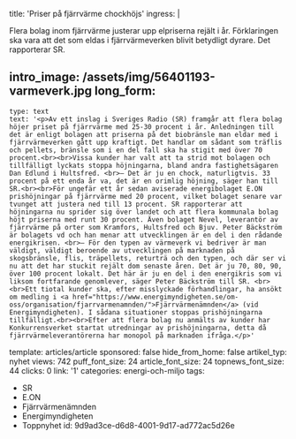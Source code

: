 title: 'Priser på fjärrvärme chockhöjs'
ingress: |
  <p>Flera bolag inom fjärrvärme justerar upp elpriserna rejält i år. Förklaringen ska vara att det som eldas i fjärrvärmeverken blivit betydligt dyrare. Det rapporterar SR.
  </p>
  
intro_image: /assets/img/56401193-varmeverk.jpg
long_form:
  -
    type: text
    text: '<p>Av ett inslag i Sveriges Radio (SR) framgår att flera bolag höjer priset på fjärrvärme med 25-30 procent i år. Anledningen till det är enligt bolagen att priserna på det biobränsle man eldar med i fjärrvärmeverken gått upp kraftigt. Det handlar om sådant som träflis och pellets, bränsle som i en del fall ska ha stigit med över 70 procent.<br><br>Vissa kunder har valt att ta strid mot bolagen och tillfälligt lyckats stoppa höjningarna, bland andra fastighetsägaren Dan Edlund i Hultsfred. <br>– Det är ju en chock, naturligtvis. 33 procent på ett enda år va, det är en orimlig höjning, säger han till SR.<br><br>För ungefär ett år sedan aviserade energibolaget E.ON prishöjningar på fjärrvärme med 20 procent, vilket bolaget senare var tvunget att justera ned till 13 procent. SR rapporterar att höjningarna nu sprider sig över landet och att flera kommunala bolag höjt priserna med runt 30 procent. Även bolaget Nevel, leverantör av fjärrvärme på orter som Kramfors, Hultsfred och Bjuv. Peter Bäckström är bolagets vd och han menar att utvecklingen är en del i den rådande energikrisen. <br>– För den typen av värmeverk vi bedriver är man väldigt, väldigt beroende av utvecklingen på marknaden på skogsbränsle, flis, träpellets, returträ och den typen, och där ser vi nu att det har stuckit rejält dom senaste åren. Det är ju 70, 80, 90, över 100 procent lokalt. Det här är ju en del i den energikris som vi liksom fortfarande genomlever, säger Peter Bäckström till SR. <br><br>Ett tiotal kunder ska, efter misslyckade förhandlingar, ha ansökt om medling i <a href="https://www.energimyndigheten.se/om-oss/organisation/fjarrvarmenamnden/">Fjärrvärmenämnden</a> (vid Energimyndigheten). I sådana situationer stoppas prishöjningarna tillfälligt.<br><br>Efter att flera bolag nu anmälts av kunder har Konkurrensverket startat utredningar av prishöjningarna, detta då fjärrvärmeleverantörerna har monopol på marknaden ifråga.</p>'
template: articles/article
sponsored: false
hide_from_home: false
artikel_typ: nyhet
views: 742
puff_font_size: 24
article_font_size: 24
topnews_font_size: 44
clicks: 0
link: '1'
categories: energi-och-miljo
tags:
  - SR
  - E.ON
  - Fjärrvärmenämnden
  - Energimyndigheten
  - Toppnyhet
id: 9d9ad3ce-d6d8-4001-9d17-ad772ac5d26e

